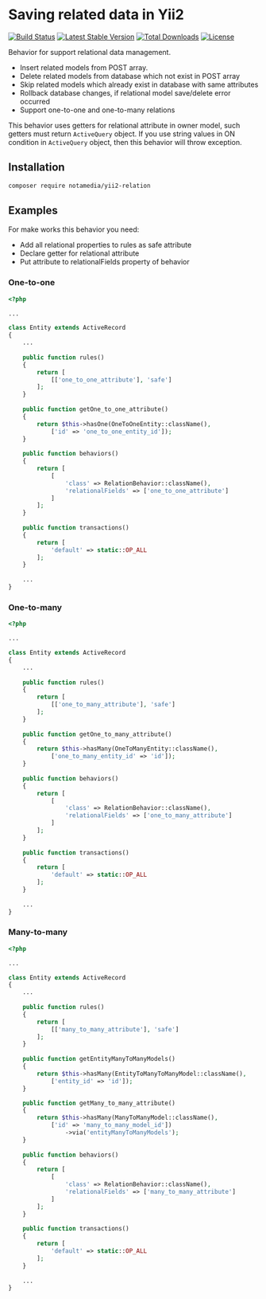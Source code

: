 # Saving related data in Yii2

[![Build Status](https://travis-ci.org/notamedia/yii2-relation.svg)](https://travis-ci.org/notamedia/yii2-relation)
[![Latest Stable Version](https://poser.pugx.org/notamedia/yii2-relation/v/stable)](https://packagist.org/packages/notamedia/yii2-relation) 
[![Total Downloads](https://poser.pugx.org/notamedia/yii2-relation/downloads)](https://packagist.org/packages/notamedia/yii2-relation) 
[![License](https://poser.pugx.org/notamedia/yii2-relation/license)](https://packagist.org/packages/notamedia/yii2-relation)

Behavior for support relational data management.

- Insert related models from POST array.
- Delete related models from database which not exist in POST array
- Skip related models which already exist in database with same attributes
- Rollback database changes, if relational model save/delete error occurred
- Support one-to-one and one-to-many relations

This behavior uses getters for relational attribute in owner model, such getters must return `ActiveQuery` object.
If you use string values in ON condition in `ActiveQuery` object, then this behavior will throw exception.

## Installation

```bash
composer require notamedia/yii2-relation
```

## Examples

For make works this behavior you need: 
* Add all relational properties to rules as safe attribute
* Declare getter for relational attribute
* Put attribute to relationalFields property of behavior

### One-to-one
```php
<?php

...

class Entity extends ActiveRecord
{
    ...
    
    public function rules()
    {
        return [
            [['one_to_one_attribute'], 'safe']
        ];
    }
    
    public function getOne_to_one_attribute()
    {
        return $this->hasOne(OneToOneEntity::className(), 
            ['id' => 'one_to_one_entity_id']);
    }
    
    public function behaviors()
    {
        return [
            [
                'class' => RelationBehavior::className(),
                'relationalFields' => ['one_to_one_attribute']
            ]
        ];
    }
    
    public function transactions()
    {
        return [
            'default' => static::OP_ALL
        ];
    }
    
    ...
}

```

### One-to-many

```php
<?php

...

class Entity extends ActiveRecord
{
    ...
    
    public function rules()
    {
        return [
            [['one_to_many_attribute'], 'safe']
        ];
    }
    
    public function getOne_to_many_attribute()
    {
        return $this->hasMany(OneToManyEntity::className(), 
            ['one_to_many_entity_id' => 'id']);
    }
    
    public function behaviors()
    {
        return [
            [
                'class' => RelationBehavior::className(),
                'relationalFields' => ['one_to_many_attribute']
            ]
        ];
    }
    
    public function transactions()
    {
        return [
            'default' => static::OP_ALL
        ];
    }
    
    ...
}

```

### Many-to-many

```php
<?php

...

class Entity extends ActiveRecord
{
    ...
    
    public function rules()
    {
        return [
            [['many_to_many_attribute'], 'safe']
        ];
    }
       
    public function getEntityManyToManyModels()
    {
        return $this->hasMany(EntityToManyToManyModel::className(), 
            ['entity_id' => 'id']);
    }

    public function getMany_to_many_attribute()
    {
        return $this->hasMany(ManyToManyModel::className(), 
            ['id' => 'many_to_many_model_id'])
                ->via('entityManyToManyModels');
    }
    
    public function behaviors()
    {
        return [
            [
                'class' => RelationBehavior::className(),
                'relationalFields' => ['many_to_many_attribute']
            ]
        ];
    }
    
    public function transactions()
    {
        return [
            'default' => static::OP_ALL
        ];
    }
    
    ...
}

```
